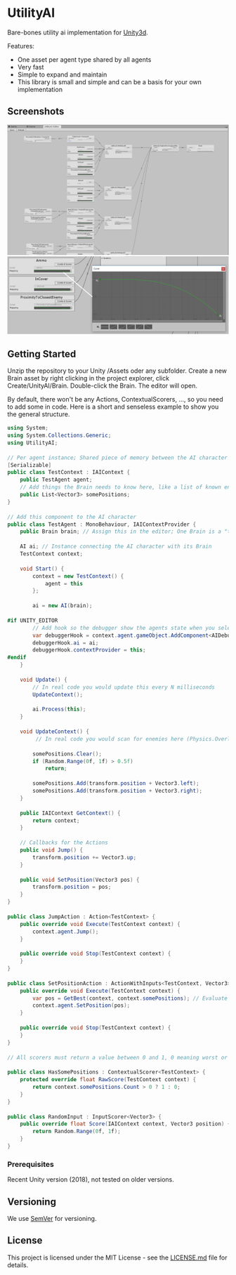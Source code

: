 # UtilityAI
Bare-bones utility ai implementation for [Unity3d](https://unity3d.com).

Features:
- One asset per agent type shared by all agents
- Very fast
- Simple to expand and maintain
- This library is small and simple and can be a basis for your own implementation

## Screenshots
![Editor](Docs/Editor.png)
![Scoring](Docs/Scoring.png)

## Getting Started
Unzip the repository to your Unity /Assets oder any subfolder. Create a new Brain asset by right clicking in the project explorer, click Create/UnityAI/Brain. Double-click the Brain. The editor will open.

By default, there won't be any Actions, ContextualScorers, ..., so you need to add some in code. Here is a short and senseless example to show you the general structure.

```cs
using System;
using System.Collections.Generic;
using UtilityAI;

// Per agent instance; Shared piece of memory between the AI character and the Brain
[Serializable]
public class TestContext : IAIContext {
    public TestAgent agent;
    // Add things the Brain needs to know here, like a list of known enemies or potential cover positions
    public List<Vector3> somePositions;
}

// Add this component to the AI character
public class TestAgent : MonoBehaviour, IAIContextProvider {
    public Brain brain; // Assign this in the editor; One Brain is a "type" of agent, so shared by multiple agents

    AI ai; // Instance connecting the AI character with its Brain
    TestContext context;

    void Start() {
        context = new TestContext() {
            agent = this
        };

        ai = new AI(brain);

#if UNITY_EDITOR
        // Add hook so the debugger show the agents state when you select it
        var debuggerHook = context.agent.gameObject.AddComponent<AIDebuggingHook>();
        debuggerHook.ai = ai;
        debuggerHook.contextProvider = this;
#endif
    }

    void Update() {
        // In real code you would update this every N milliseconds
        UpdateContext();

        ai.Process(this);
    }

    void UpdateContext() {
         // In real code you would scan for enemies here (Physics.OverlapSphere) or compute cover positions via raycasts 

        somePositions.Clear();
        if (Random.Range(0f, 1f) > 0.5f)
            return;

        somePositions.Add(transform.position + Vector3.left);
        somePositions.Add(transform.position + Vector3.right);
    }

    public IAIContext GetContext() {
        return context;
    }

    // Callbacks for the Actions
    public void Jump() {
        transform.position += Vector3.up;
    }

    public void SetPosition(Vector3 pos) {
        transform.position = pos;
    }
}

public class JumpAction : Action<TestContext> {
    public override void Execute(TestContext context) {
        context.agent.Jump();
    }

    public override void Stop(TestContext context) {
    }
}

public class SetPositionAction : ActionWithInputs<TestContext, Vector3> {
    public override void Execute(TestContext context) {
        var pos = GetBest(context, context.somePositions); // Evaluate the best input using the InputScorers attached to the Action
        context.agent.SetPosition(pos);
    }

    public override void Stop(TestContext context) {
    }
}

// All scorers must return a value between 0 and 1, 0 meaning worst or none, 1 meaning best or all

public class HasSomePositions : ContextualScorer<TestContext> {
    protected override float RawScore(TestContext context) {
        return context.somePositions.Count > 0 ? 1 : 0;
    }
}

public class RandomInput : InputScorer<Vector3> {
    public override float Score(IAIContext context, Vector3 position) {
        return Random.Range(0f, 1f);
    }
}
```

### Prerequisites
Recent Unity version (2018), not tested on older versions.

## Versioning
We use [SemVer](http://semver.org/) for versioning.

## License
This project is licensed under the MIT License - see the [LICENSE.md](LICENSE.md) file for details.
